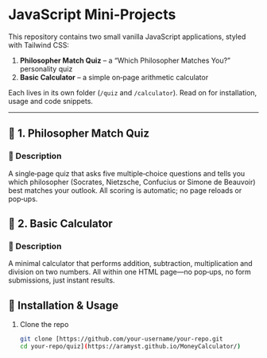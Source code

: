 # JavaScript Mini‑Projects

This repository contains two small vanilla JavaScript applications, styled with Tailwind CSS:

1. **Philosopher Match Quiz** – a “Which Philosopher Matches You?” personality quiz  
2. **Basic Calculator** – a simple on‑page arithmetic calculator

Each lives in its own folder (`/quiz` and `/calculator`). Read on for installation, usage and code snippets.

---

## 🧠 1. Philosopher Match Quiz

### 📝 Description

A single‑page quiz that asks five multiple‑choice questions and tells you which philosopher (Socrates, Nietzsche, Confucius or Simone de Beauvoir) best matches your outlook. All scoring is automatic; no page reloads or pop‑ups.

## 🧮 2. Basic Calculator

### 📝 Description
A minimal calculator that performs addition, subtraction, multiplication and division on two numbers. All within one HTML page—no pop‑ups, no form submissions, just instant results.


## 🚀 Installation & Usage

1. Clone the repo  
   ```bash
   git clone [https://github.com/your‑username/your‑repo.git
   cd your‑repo/quiz](https://aramyst.github.io/MoneyCalculator/)
